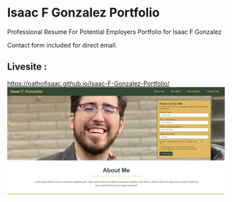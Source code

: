 # Isaac F Gonzalez Portfolio
Professional Resume For Potential Employers
Portfolio for Isaac F Gonzalez

Contact form included for direct email.
## Livesite : 
https://oathofisaac.github.io/Isaac-F-Gonzalez-Portfolio/
<img src="./assets/images/portfolio.png"></img>
